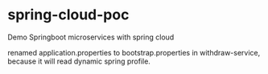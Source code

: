 # spring-cloud-poc
Demo Springboot microservices with spring cloud

renamed application.properties to bootstrap.properties in withdraw-service, because it will read dynamic spring profile.
